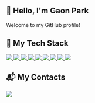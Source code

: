 ## 👋 Hello, I'm Gaon Park

Welcome to my GitHub profile!

## 🚀 My Tech Stack

<a href="https://www.python.org/" target="_blank">
  <img src="https://img.shields.io/badge/Python-3776AB?style=for-the-badge&logo=python&logoColor=white">
</a>
<a href="https://developer.mozilla.org/en-US/docs/Web/JavaScript" target="_blank">
  <img src="https://img.shields.io/badge/JavaScript-F7DF1E?style=for-the-badge&logo=javascript&logoColor=black">
</a>
<a href="https://nodejs.org/en/" target="_blank">
  <img src="https://img.shields.io/badge/Node.js-339933?style=for-the-badge&logo=node.js&logoColor=white">
</a>
<a href="https://developer.mozilla.org/en-US/docs/Web/HTML" target="_blank">
  <img src="https://img.shields.io/badge/HTML5-E34F26?style=for-the-badge&logo=html5&logoColor=white">
</a>
<a href="https://developer.mozilla.org/en-US/docs/Web/CSS" target="_blank">
  <img src="https://img.shields.io/badge/CSS3-1572B6?style=for-the-badge&logo=css3&logoColor=white">
</a>
<a href="https://getbootstrap.com/" target="_blank">
  <img src="https://img.shields.io/badge/Bootstrap-563D7C?style=for-the-badge&logo=bootstrap&logoColor=white">
</a>
<a href="https://www.sqlite.org/" target="_blank">
  <img src="https://img.shields.io/badge/SQLite-003B57?style=for-the-badge&logo=sqlite&logoColor=white">
</a>
<a href="https://flask.palletsprojects.com/" target="_blank">
  <img src="https://img.shields.io/badge/Flask-000000?style=for-the-badge&logo=flask&logoColor=white">
</a>
<a href="https://www.selenium.dev/" target="_blank">
  <img src="https://img.shields.io/badge/Selenium-43B02A?style=for-the-badge&logo=selenium&logoColor=white">
</a>

## 📬 My Contacts

<a href="mailto:2ethanpark0225@gmail.com" target="_blank">
  <img src="https://img.shields.io/badge/Gmail-D14836?style=for-the-badge&logo=gmail&logoColor=white">
</a>
